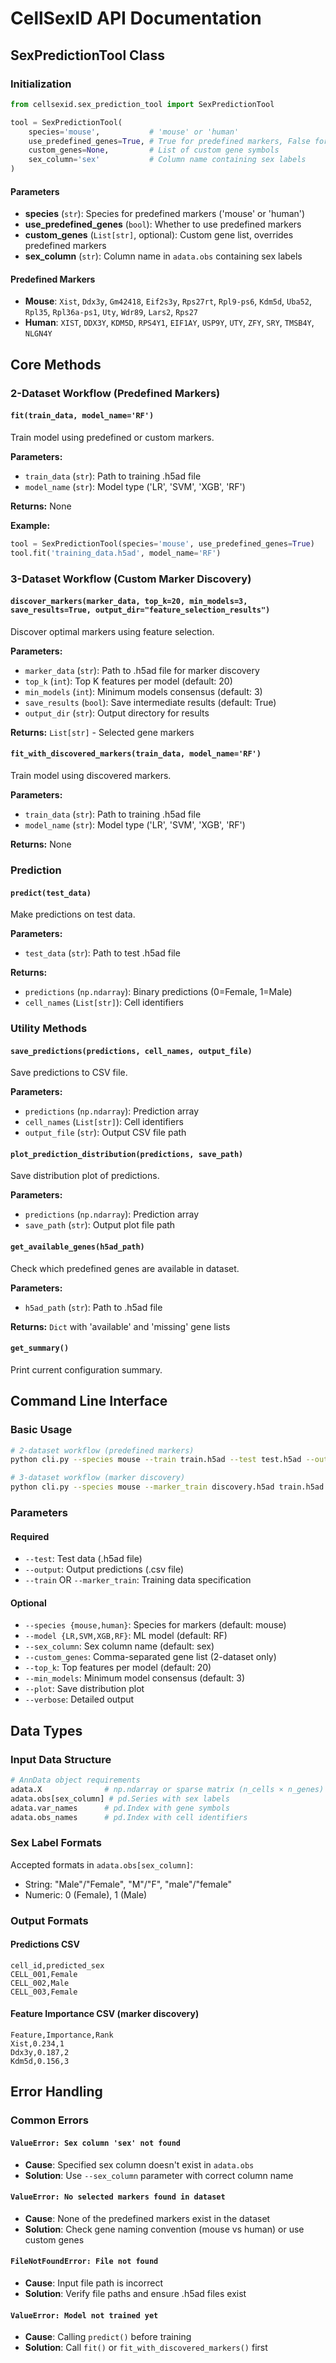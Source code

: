 # CellSexID API Documentation

## SexPredictionTool Class

### Initialization

```python
from cellsexid.sex_prediction_tool import SexPredictionTool

tool = SexPredictionTool(
    species='mouse',           # 'mouse' or 'human'
    use_predefined_genes=True, # True for predefined markers, False for discovery
    custom_genes=None,         # List of custom gene symbols
    sex_column='sex'           # Column name containing sex labels
)
```

#### Parameters
- **species** (`str`): Species for predefined markers ('mouse' or 'human')
- **use_predefined_genes** (`bool`): Whether to use predefined markers
- **custom_genes** (`List[str]`, optional): Custom gene list, overrides predefined markers
- **sex_column** (`str`): Column name in `adata.obs` containing sex labels

#### Predefined Markers
- **Mouse**: `Xist`, `Ddx3y`, `Gm42418`, `Eif2s3y`, `Rps27rt`, `Rpl9-ps6`, `Kdm5d`, `Uba52`, `Rpl35`, `Rpl36a-ps1`, `Uty`, `Wdr89`, `Lars2`, `Rps27`
- **Human**: `XIST`, `DDX3Y`, `KDM5D`, `RPS4Y1`, `EIF1AY`, `USP9Y`, `UTY`, `ZFY`, `SRY`, `TMSB4Y`, `NLGN4Y`

## Core Methods

### 2-Dataset Workflow (Predefined Markers)

#### `fit(train_data, model_name='RF')`
Train model using predefined or custom markers.

**Parameters:**
- `train_data` (`str`): Path to training .h5ad file
- `model_name` (`str`): Model type ('LR', 'SVM', 'XGB', 'RF')

**Returns:** None

**Example:**
```python
tool = SexPredictionTool(species='mouse', use_predefined_genes=True)
tool.fit('training_data.h5ad', model_name='RF')
```

### 3-Dataset Workflow (Custom Marker Discovery)

#### `discover_markers(marker_data, top_k=20, min_models=3, save_results=True, output_dir="feature_selection_results")`
Discover optimal markers using feature selection.

**Parameters:**
- `marker_data` (`str`): Path to .h5ad file for marker discovery
- `top_k` (`int`): Top K features per model (default: 20)
- `min_models` (`int`): Minimum models consensus (default: 3)
- `save_results` (`bool`): Save intermediate results (default: True)
- `output_dir` (`str`): Output directory for results

**Returns:** `List[str]` - Selected gene markers

#### `fit_with_discovered_markers(train_data, model_name='RF')`
Train model using discovered markers.

**Parameters:**
- `train_data` (`str`): Path to training .h5ad file
- `model_name` (`str`): Model type ('LR', 'SVM', 'XGB', 'RF')

**Returns:** None

### Prediction

#### `predict(test_data)`
Make predictions on test data.

**Parameters:**
- `test_data` (`str`): Path to test .h5ad file

**Returns:** 
- `predictions` (`np.ndarray`): Binary predictions (0=Female, 1=Male)
- `cell_names` (`List[str]`): Cell identifiers

### Utility Methods

#### `save_predictions(predictions, cell_names, output_file)`
Save predictions to CSV file.

**Parameters:**
- `predictions` (`np.ndarray`): Prediction array
- `cell_names` (`List[str]`): Cell identifiers  
- `output_file` (`str`): Output CSV file path

#### `plot_prediction_distribution(predictions, save_path)`
Save distribution plot of predictions.

**Parameters:**
- `predictions` (`np.ndarray`): Prediction array
- `save_path` (`str`): Output plot file path

#### `get_available_genes(h5ad_path)`
Check which predefined genes are available in dataset.

**Parameters:**
- `h5ad_path` (`str`): Path to .h5ad file

**Returns:** `Dict` with 'available' and 'missing' gene lists

#### `get_summary()`
Print current configuration summary.

## Command Line Interface

### Basic Usage

```bash
# 2-dataset workflow (predefined markers)
python cli.py --species mouse --train train.h5ad --test test.h5ad --output predictions.csv

# 3-dataset workflow (marker discovery)  
python cli.py --species mouse --marker_train discovery.h5ad train.h5ad --test test.h5ad --output predictions.csv
```

### Parameters

#### Required
- `--test`: Test data (.h5ad file)
- `--output`: Output predictions (.csv file)
- `--train` OR `--marker_train`: Training data specification

#### Optional
- `--species {mouse,human}`: Species for markers (default: mouse)
- `--model {LR,SVM,XGB,RF}`: ML model (default: RF)
- `--sex_column`: Sex column name (default: sex)
- `--custom_genes`: Comma-separated gene list (2-dataset only)
- `--top_k`: Top features per model (default: 20)
- `--min_models`: Minimum model consensus (default: 3)
- `--plot`: Save distribution plot
- `--verbose`: Detailed output

## Data Types

### Input Data Structure
```python
# AnnData object requirements
adata.X              # np.ndarray or sparse matrix (n_cells × n_genes)
adata.obs[sex_column] # pd.Series with sex labels
adata.var_names      # pd.Index with gene symbols
adata.obs_names      # pd.Index with cell identifiers
```

### Sex Label Formats
Accepted formats in `adata.obs[sex_column]`:
- String: "Male"/"Female", "M"/"F", "male"/"female"
- Numeric: 0 (Female), 1 (Male)

### Output Formats

#### Predictions CSV
```csv
cell_id,predicted_sex
CELL_001,Female
CELL_002,Male
CELL_003,Female
```

#### Feature Importance CSV (marker discovery)
```csv
Feature,Importance,Rank
Xist,0.234,1
Ddx3y,0.187,2
Kdm5d,0.156,3
```

## Error Handling

### Common Errors

#### `ValueError: Sex column 'sex' not found`
- **Cause**: Specified sex column doesn't exist in `adata.obs`
- **Solution**: Use `--sex_column` parameter with correct column name

#### `ValueError: No selected markers found in dataset`
- **Cause**: None of the predefined markers exist in the dataset
- **Solution**: Check gene naming convention (mouse vs human) or use custom genes

#### `FileNotFoundError: File not found`
- **Cause**: Input file path is incorrect
- **Solution**: Verify file paths and ensure .h5ad files exist

#### `ValueError: Model not trained yet`
- **Cause**: Calling `predict()` before training
- **Solution**: Call `fit()` or `fit_with_discovered_markers()` first

 

